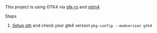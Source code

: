 This project is using GTK4 via [gtk-rs](https://www.gkt-rs.org) and [relm4](https://relm4.org/)

Steps

1. [Setup gtk](https://gtk-rs.org/gtk4-rs/stable/latest/book/installation.html)
   and check your gtk4 version `pkg-config --modversion gtk4`
